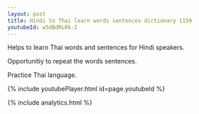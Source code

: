 ```yaml
---
layout: post
title: Hindi to Thai learn words sentences dictionary 1159 
youtubeId: w5dBdRLRk-I
---
```

 
 
Helps to learn Thai words and sentences for Hindi speakers.

Opportunitiy to repeat the words sentences. 

Practice Thai language. 
 
{% include youtubePlayer.html id=page.youtubeId %}
 
 
{% include analytics.html %}